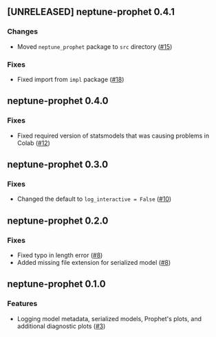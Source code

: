 ## [UNRELEASED]  neptune-prophet 0.4.1

### Changes
- Moved `neptune_prophet` package to `src` directory  ([#15](https://github.com/neptune-ai/neptune-prophet/pull/15))

### Fixes
- Fixed import from `impl` package ([#18](https://github.com/neptune-ai/neptune-prophet/pull/18))

## neptune-prophet 0.4.0

### Fixes

- Fixed required version of statsmodels that was causing problems in Colab ([#12](https://github.com/neptune-ai/neptune-prophet/pull/12))

## neptune-prophet 0.3.0

### Fixes
- Changed the default to `log_interactive = False` ([#10](https://github.com/neptune-ai/neptune-prophet/pull/10))

## neptune-prophet 0.2.0

### Fixes
- Fixed typo in length error ([#8](https://github.com/neptune-ai/neptune-prophet/pull/8))
- Added missing file extension for serialized model ([#8](https://github.com/neptune-ai/neptune-prophet/pull/8))

## neptune-prophet 0.1.0

### Features
- Logging model metadata, serialized models, Prophet's plots, and additional diagnostic plots ([#3](https://github.com/neptune-ai/neptune-prophet/pull/3))
